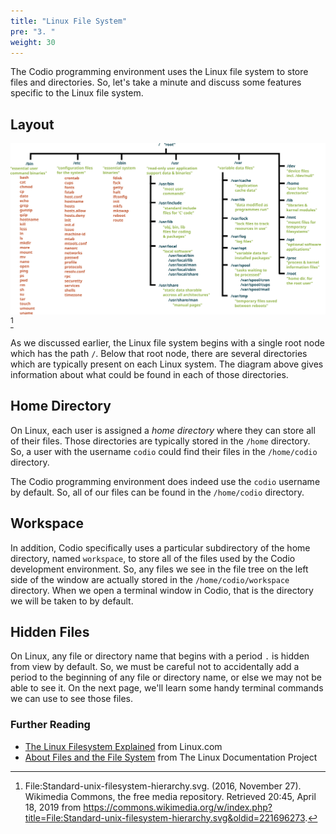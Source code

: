```yaml
---
title: "Linux File System"
pre: "3. "
weight: 30
---
```


The Codio programming environment uses the Linux file system to store files and directories. So, let's take a minute and discuss some features specific to the Linux file system.

## Layout

![Linux File System Layout](/images/11-file/unix_wiki.svg)[^1]

[^1]: File:Standard-unix-filesystem-hierarchy.svg. (2016, November 27). Wikimedia Commons, the free media repository. Retrieved 20:45, April 18, 2019 from https://commons.wikimedia.org/w/index.php?title=File:Standard-unix-filesystem-hierarchy.svg&oldid=221696273.

As we discussed earlier, the Linux file system begins with a single root node which has the path `/`. Below that root node, there are several directories which are typically present on each Linux system. The diagram above gives information about what could be found in each of those directories. 

## Home Directory

On Linux, each user is assigned a _home directory_ where they can store all of their files. Those directories are typically stored in the `/home` directory. So, a user with the username `codio` could find their files in the `/home/codio` directory.

The Codio programming environment does indeed use the `codio` username by default. So, all of our files can be found in the `/home/codio` directory.

## Workspace

In addition, Codio specifically uses a particular subdirectory of the home directory, named `workspace`, to store all of the files used by the Codio development environment. So, any files we see in the file tree on the left side of the window are actually stored in the `/home/codio/workspace` directory. When we open a terminal window in Codio, that is the directory we will be taken to by default. 

## Hidden Files

On Linux, any file or directory name that begins with a period `.` is hidden from view by default. So, we must be careful not to accidentally add a period to the beginning of any file or directory name, or else we may not be able to see it. On the next page, we'll learn some handy terminal commands we can use to see those files. 

### Further Reading

* [The Linux Filesystem Explained](https://www.linux.com/blog/learn/intro-to-linux/2018/4/linux-filesystem-explained) from Linux.com
* [About Files and the File System](https://www.tldp.org/LDP/intro-linux/html/chap_03.html) from The Linux Documentation Project